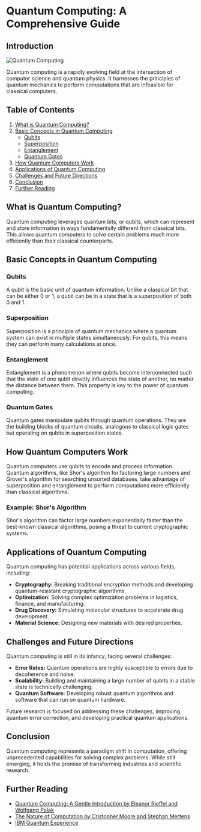 # Quantum Computing: A Comprehensive Guide

## Introduction

![Quantum Computing](https://quantumai.google/static/site-assets/images/marketing/quantum-computing/hero-heading-mobile.jpg)

Quantum computing is a rapidly evolving field at the intersection of computer science and quantum physics. It harnesses the principles of quantum mechanics to perform computations that are infeasible for classical computers.

## Table of Contents

1. [What is Quantum Computing?](#what-is-quantum-computing)
2. [Basic Concepts in Quantum Computing](#basic-concepts-in-quantum-computing)
    - [Qubits](#qubits)
    - [Superposition](#superposition)
    - [Entanglement](#entanglement)
    - [Quantum Gates](#quantum-gates)
3. [How Quantum Computers Work](#how-quantum-computers-work)
4. [Applications of Quantum Computing](#applications-of-quantum-computing)
5. [Challenges and Future Directions](#challenges-and-future-directions)
6. [Conclusion](#conclusion)
7. [Further Reading](#further-reading)

## What is Quantum Computing?

Quantum computing leverages quantum bits, or qubits, which can represent and store information in ways fundamentally different from classical bits. This allows quantum computers to solve certain problems much more efficiently than their classical counterparts.

## Basic Concepts in Quantum Computing

### Qubits

A qubit is the basic unit of quantum information. Unlike a classical bit that can be either 0 or 1, a qubit can be in a state that is a superposition of both 0 and 1.

### Superposition

Superposition is a principle of quantum mechanics where a quantum system can exist in multiple states simultaneously. For qubits, this means they can perform many calculations at once.

### Entanglement

Entanglement is a phenomenon where qubits become interconnected such that the state of one qubit directly influences the state of another, no matter the distance between them. This property is key to the power of quantum computing.

### Quantum Gates

Quantum gates manipulate qubits through quantum operations. They are the building blocks of quantum circuits, analogous to classical logic gates but operating on qubits in superposition states.

## How Quantum Computers Work

Quantum computers use qubits to encode and process information. Quantum algorithms, like Shor's algorithm for factoring large numbers and Grover's algorithm for searching unsorted databases, take advantage of superposition and entanglement to perform computations more efficiently than classical algorithms.

### Example: Shor's Algorithm

Shor's algorithm can factor large numbers exponentially faster than the best-known classical algorithms, posing a threat to current cryptographic systems.

## Applications of Quantum Computing

Quantum computing has potential applications across various fields, including:

- **Cryptography:** Breaking traditional encryption methods and developing quantum-resistant cryptographic algorithms.
- **Optimization:** Solving complex optimization problems in logistics, finance, and manufacturing.
- **Drug Discovery:** Simulating molecular structures to accelerate drug development.
- **Material Science:** Designing new materials with desired properties.

## Challenges and Future Directions

Quantum computing is still in its infancy, facing several challenges:

- **Error Rates:** Quantum operations are highly susceptible to errors due to decoherence and noise.
- **Scalability:** Building and maintaining a large number of qubits in a stable state is technically challenging.
- **Quantum Software:** Developing robust quantum algorithms and software that can run on quantum hardware.

Future research is focused on addressing these challenges, improving quantum error correction, and developing practical quantum applications.

## Conclusion

Quantum computing represents a paradigm shift in computation, offering unprecedented capabilities for solving complex problems. While still emerging, it holds the promise of transforming industries and scientific research.

## Further Reading

- [Quantum Computing: A Gentle Introduction by Eleanor Rieffel and Wolfgang Polak](https://www.amazon.com/Quantum-Computing-Gentle-Introduction-Scientific/dp/0262015064)
- [The Nature of Computation by Cristopher Moore and Stephan Mertens](https://www.amazon.com/Nature-Computation-Cristopher-Moore/dp/0199233217)
- [IBM Quantum Experience](https://quantum-computing.ibm.com/)
